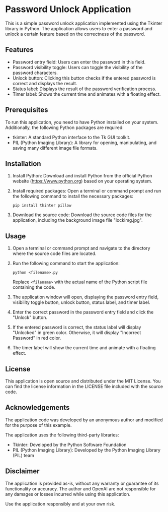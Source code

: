 # Password Unlock Application

This is a simple password unlock application implemented using the Tkinter library in Python. The application allows users to enter a password and unlock a certain feature based on the correctness of the password.

## Features

- Password entry field: Users can enter the password in this field.
- Password visibility toggle: Users can toggle the visibility of the password characters.
- Unlock button: Clicking this button checks if the entered password is correct and displays the result.
- Status label: Displays the result of the password verification process.
- Timer label: Shows the current time and animates with a floating effect.

## Prerequisites

To run this application, you need to have Python installed on your system. Additionally, the following Python packages are required:

- tkinter: A standard Python interface to the Tk GUI toolkit.
- PIL (Python Imaging Library): A library for opening, manipulating, and saving many different image file formats.

## Installation

1. Install Python: Download and install Python from the official Python website (https://www.python.org) based on your operating system.

2. Install required packages: Open a terminal or command prompt and run the following command to install the necessary packages:

   ```
   pip install tkinter pillow
   ```

3. Download the source code: Download the source code files for the application, including the background image file "lockimg.jpg".

## Usage

1. Open a terminal or command prompt and navigate to the directory where the source code files are located.

2. Run the following command to start the application:

   ```
   python <filename>.py
   ```

   Replace `<filename>` with the actual name of the Python script file containing the code.

3. The application window will open, displaying the password entry field, visibility toggle button, unlock button, status label, and timer label.

4. Enter the correct password in the password entry field and click the "Unlock" button.

5. If the entered password is correct, the status label will display "Unlocked" in green color. Otherwise, it will display "Incorrect Password" in red color.

6. The timer label will show the current time and animate with a floating effect.

## License

This application is open source and distributed under the MIT License. You can find the license information in the LICENSE file included with the source code.

## Acknowledgements

The application code was developed by an anonymous author and modified for the purpose of this example.

The application uses the following third-party libraries:

- Tkinter: Developed by the Python Software Foundation
- PIL (Python Imaging Library): Developed by the Python Imaging Library (PIL) team

## Disclaimer

The application is provided as-is, without any warranty or guarantee of its functionality or accuracy. The author and OpenAI are not responsible for any damages or losses incurred while using this application.

Use the application responsibly and at your own risk.
